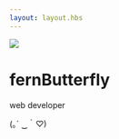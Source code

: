 ```yaml
---
layout: layout.hbs
---
```


<div class="md-col-12 mb2">
  <div class="center p2">
    <!--<img src="/images/profile.jpg" width="120" height="120" class="mb2 circle" />-->
    <img src="/images/profile.jpg" class="mb2" />
    <h1 class="h2 mt0">fernButterfly</h1>
    <p class="mb0">web developer</p>
    <p class="mb0">(｡´ ‿｀♡)</p>
  </div>
</div>
